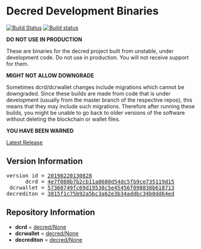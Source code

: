 
# Decred Development Binaries

[![Build Status](https://travis-ci.org/matheusd/decred-weekly-builds.svg?branch=v20190220130828)](https://travis-ci.org/matheusd/decred-weekly-builds) [![Build status](https://ci.appveyor.com/api/projects/status/hncgrnv0xuqb6s3c/branch/master?svg=true)](https://ci.appveyor.com/project/matheusd/decred-weekly-builds/branch/master)


**DO NOT USE IN PRODUCTION**

These are binaries for the decred project built from unstable, under development
code. Do not use in production. You will not receive support for them.

**MIGHT NOT ALLOW DOWNGRADE**

Sometimes dcrd/dcrwallet changes include migrations which cannot be downgraded.
Since these builds are made from code that is under development (usually from
the master branch of the respective repos), this means that they may include such
migrations. Therefore after running these builds, you might be unable to go back
to older versions of the software without deleting the blockchain or wallet
files.

**YOU HAVE BEEN WARNED**

[Latest Release](https://github.com/matheusd/decred-weekly-builds/releases/latest)

## Version Information

<pre>
version id = <a href="https://github.com/matheusd/decred-weekly-builds/releases/tag/v20190220130828">20190220130828</a>
      dcrd = <a href="https://github.com/decred/dcrd/commits/4e7f080b7b2cb11a8680d54dc5fb9ce735119d15">4e7f080b7b2cb11a8680d54dc5fb9ce735119d15</a>
 dcrwallet = <a href="https://github.com/decred/dcrwallet/commits/57360749fc69d19538c5e45456f098838b618713">57360749fc69d19538c5e45456f098838b618713</a>
decrediton = <a href="https://github.com/decred/decrediton/commits/3815f1c75b92a5bc3a62e3b34addbc34b0dd64ed">3815f1c75b92a5bc3a62e3b34addbc34b0dd64ed</a>
</pre>

## Repository Information

- **dcrd** = [decred/None](https://github.com/decred/dcrd)
- **dcrwallet** = [decred/None](https://github.com/decred/dcrwallet)
- **decrediton** = [decred/None](https://github.com/decred/decrediton)


